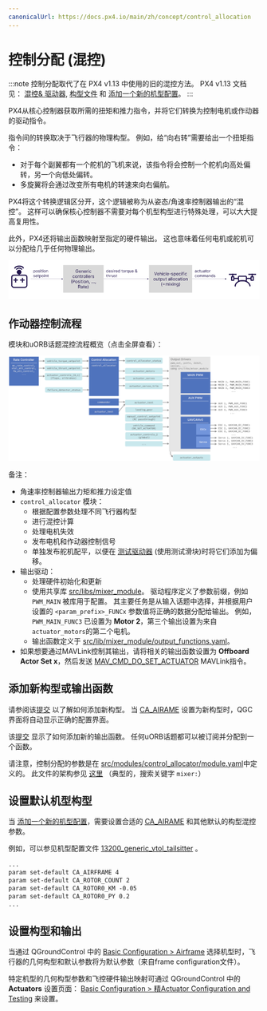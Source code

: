 ```yaml
---
canonicalUrl: https://docs.px4.io/main/zh/concept/control_allocation
---
```


# 控制分配 (混控)

:::note
控制分配取代了在 PX4 v1.13 中使用的旧的混控方法。 PX4 v1.13 文档见： [混控& 驱动器](https://docs.px4.io/v1.13/en/concept/mixing.html), [构型文件](https://docs.px4.io/v1.13/en/concept/geometry_files.html) 和 [添加一个新的机型配置](https://docs.px4.io/v1.13/en/dev_airframes/adding_a_new_frame.html)。
:::

PX4从核心控制器获取所需的扭矩和推力指令，并将它们转换为控制电机或作动器的驱动指令。

指令间的转换取决于飞行器的物理构型。 例如，给“向右转”需要给出一个扭矩指令：

- 对于每个副翼都有一个舵机的飞机来说，该指令将会控制一个舵机向高处偏转，另一个向低处偏转。
- 多旋翼将会通过改变所有电机的转速来向右偏航。

PX4将这个转换逻辑区分开，这个逻辑被称为从姿态/角速率控制器输出的“混控”。 这样可以确保核心控制器不需要对每个机型构型进行特殊处理，可以大大提高复用性。

此外，PX4还将输出函数映射至指定的硬件输出。 这也意味着任何电机或舵机可以分配给几乎任何物理输出。 

<!-- https://docs.google.com/drawings/d/1Li9YhTLc3yX6mGX0iSOfItHXvaUhevO2DRZwuxPQ1PI/edit -->
![混控概览](../../assets/diagrams/mixing_overview.png)

## 作动器控制流程

模块和uORB话题混控流程概览（点击全屏查看）：
<!-- https://drive.google.com/file/d/1L2IoxsyB4GAWE-s82R_x42mVXW_IDlHP/view?usp=sharing -->
![Pipeline Overview](../../assets/concepts/control_allocation_pipeline.png)

备注：
- 角速率控制器输出力矩和推力设定值
- `control_allocator` 模块：
  - 根据配置参数处理不同飞行器构型
  - 进行混控计算
  - 处理电机失效
  - 发布电机和作动器控制信号
  - 单独发布舵机配平，以便在 [测试驱动器](../config/actuators.md#actuator-testing) (使用测试滑块)时将它们添加为偏移。
- 输出驱动：
  - 处理硬件初始化和更新
  - 使用共享库 [src/libs/mixer_module](https://github.com/PX4/PX4-Autopilot/blob/release/1.14/src/lib/mixer_module/)。 驱动程序定义了参数前缀，例如 `PWM_MAIN` 被库用于配置。 其主要任务是从输入话题中选择，并根据用户设置的 `<param_prefix>_FUNCx` 参数值将正确的数据分配给输出。 例如， `PWM_MAIN_FUNC3` 已设置为 **Motor 2**，第三个输出设置为来自 `actuator_motors`的第二个电机。
  - 输出函数定义于 [src/lib/mixer_module/output_functions.yaml](https://github.com/PX4/PX4-Autopilot/blob/release/1.14/src/lib/mixer_module/output_functions.yaml)。
- 如果想要通过MAVLink控制其输出，请将相关的输出函数设置为 **Offboard Actor Set x**，然后发送 [MAV_CMD_DO_SET_ACTUATOR](https://mavlink.io/en/messages/common.html#MAV_CMD_DO_SET_ACTUATOR) MAVLink指令。

## 添加新构型或输出函数

请参阅该[提交](https://github.com/PX4/PX4-Autopilot/commit/5cdb6fbd8e1352dcb94bd58918da405f8ff930d7) 以了解如何添加新构型。 当 [CA_AIRAME](../advanced_config/parameter_reference.md#CA_AIRFRAME) 设置为新构型时，QGC 界面将自动显示正确的配置界面。

该[提交](https://github.com/PX4/PX4-Autopilot/commit/a65533b46986e32254b64b7c92469afb8178e370) 显示了如何添加新的输出函数。 任何uORB话题都可以被订阅并分配到一个函数。

请注意，控制分配的参数是在 [src/modules/control_allocator/module.yaml](https://github.com/PX4/PX4-Autopilot/blob/release/1.14/src/modules/control_allocator/module.yaml)中定义的。 此文件的架构参见 [这里](https://github.com/PX4/PX4-Autopilot/blob/release/1.14/validation/module_schema.yaml#L440=) （典型的，搜索关键字 `mixer:`）

## 设置默认机型构型

当 [添加一个新的机型配置](../dev_airframes/adding_a_new_frame.md)，需要设置合适的 [CA_AIRAME](../advanced_config/parameter_reference.md#CA_AIRFRAME) 和其他默认的构型混控参数。

例如，可以参见机型配置文件 [13200_generic_vtol_tailsitter](https://github.com/PX4/PX4-Autopilot/blob/release/1.14/ROMFS/px4fmu_common/init.d/airframes/13200_generic_vtol_tailsitter) 。
```
...
param set-default CA_AIRFRAME 4
param set-default CA_ROTOR_COUNT 2
param set-default CA_ROTOR0_KM -0.05
param set-default CA_ROTOR0_PY 0.2
...
```

## 设置构型和输出

当通过 QGroundControl 中的 [Basic Configuration > Airframe](../config/airframe.md) 选择机型时，飞行器的几何构型和默认参数将为默认参数（来自frame configuration文件）。

特定机型的几何构型参数和飞控硬件输出映射可通过 QGroundControl 中的 **Actuators** 设置页面： [Basic Configuration > 精Actuator Configuration and Testing](../config/actuators.md) 来设置。
